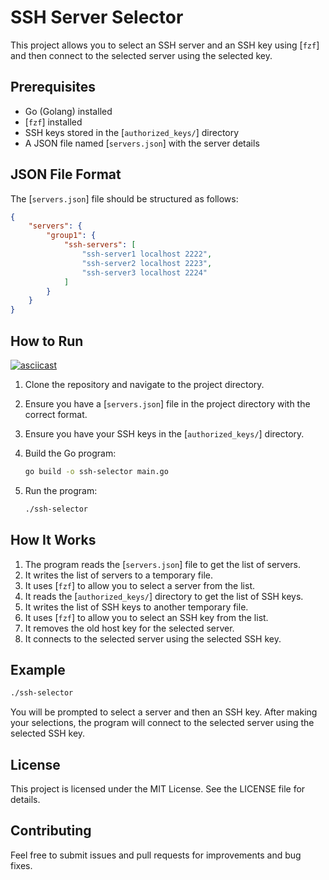 # SSH Server Selector

This project allows you to select an SSH server and an SSH key using [`fzf`] and then connect to the selected server using the selected key.

## Prerequisites

- Go (Golang) installed
- [`fzf`] installed
- SSH keys stored in the [`authorized_keys/`] directory
- A JSON file named [`servers.json`] with the server details

## JSON File Format

The [`servers.json`] file should be structured as follows:

```json
{
    "servers": {
        "group1": {
            "ssh-servers": [
                "ssh-server1 localhost 2222",
                "ssh-server2 localhost 2223",
                "ssh-server3 localhost 2224"
            ]
        }
    }
}
```

## How to Run

[![asciicast](https://asciinema.org/a/GkPTqrdm7xZw9kwv14JGq9jrm.svg)](https://asciinema.org/a/GkPTqrdm7xZw9kwv14JGq9jrm)

1. Clone the repository and navigate to the project directory.

2. Ensure you have a [`servers.json`] file in the project directory with the correct format.

3. Ensure you have your SSH keys in the [`authorized_keys/`] directory.

4. Build the Go program:

    ```sh
    go build -o ssh-selector main.go
    ```

5. Run the program:

    ```sh
    ./ssh-selector
    ```

## How It Works

1. The program reads the [`servers.json`] file to get the list of servers.
2. It writes the list of servers to a temporary file.
3. It uses [`fzf`] to allow you to select a server from the list.
4. It reads the [`authorized_keys/`] directory to get the list of SSH keys.
5. It writes the list of SSH keys to another temporary file.
6. It uses [`fzf`] to allow you to select an SSH key from the list.
7. It removes the old host key for the selected server.
8. It connects to the selected server using the selected SSH key.

## Example

```sh
./ssh-selector
```

You will be prompted to select a server and then an SSH key. After making your selections, the program will connect to the selected server using the selected SSH key.

## License

This project is licensed under the MIT License. See the LICENSE file for details.

## Contributing

Feel free to submit issues and pull requests for improvements and bug fixes.